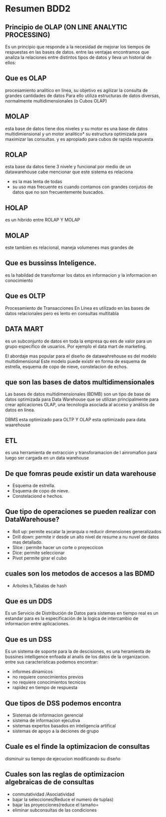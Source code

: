 # Resumen BDD2

## Principio de OLAP (ON LINE ANALYTIC PROCESSING)

Es un principio que responde a la necesidad de mejorar los tiempos de 
respuestas en las bases de datos.
entre las ventajas encontramos que analiza la relaciones entre distintos tipos de datos
y lleva un historial de ellos:

## Que es OLAP

procesamiento analitico en linea, su objetivo es 
agilizar la consulta de grandes cantidades de datos
Para ello utiliza estructuras de datos 
diversas, normalmente multidimensionales (o Cubos OLAP)


## MOLAP

esta base de datos tiene dos niveles y su motor es una base 
de datos multidimiensional y un motor analitico* su estructura optimizada para maximizar las consultas.
y es apropiado para cubos de rapida respuesta

## ROLAP

esta base da datos tiene 3 nivele y funcional por medio de un datawarehouse
cabe mencionar que este sistema es relaciona
* es la mas lenta de todas
* su uso mas frecuente es cuando contamos con grandes conjutos de datos
que no son frecuentemente buscados.

## HOLAP

es un hibrido entre ROLAP Y MOLAP 


## MOLAP

este tambien es relacional, maneja volumenes mas grandes de 

## Que es bussinss Inteligence.

es la habildad de transformar los datos en informacion y 
la informacion en conocimiento

## Que es OLTP
Procesamiento de Transacciones En Línea 
es utilizado en las bases de datos relacionales pero es lento
en consultas multitabla

## DATA MART

es un subconjunto de datos en toda la empresa qu ees de valor para un grupo especifico de 
usuarios. Por ejemplo el data mart de marketing.

El abordaje mas popular para el diseño de datawahrehouse es del modelo multidimensional
Este modelo puede existir en forma de esquema de estrella, esquema de copo de nieve, constelacion de echos.

## que son las bases de datos multidimensionales

Las bases de datos multidimensionales (BDMB) son un tipo de base de
datos optimizada para Data Warehouse que se utilizan principalmente 
para crear aplicaciones OLAP, una tecnología asociada al acceso y análisis de datos en línea.

DBMS esta optimizado para OLTP Y OLAP esta optimizado para data waarehouse

## ETL 

es una herramienta de extraccion y transforamacion de l ainromafion para luego
ser cargada en un data warehouse

## De que fomras peude existir un data warehouse

* Esquema de estrella.
* Esquema de copo de nieve.
* Constelaciond e hechos.

## Que tipo de operaciones se pueden realizar con DataWarehouse?

* Roll up: permite escalar la jerarquia o reducir dimensiones generalizados
* Drill down: permite ir desde un alto nivel de resume a nu nuvel de datos mas detallado.
* Slice : permite hacer un corte o proyeccicon
* Dice: permite seleccionar
* Pivot permite girar el cubo

## cuales son los metodos de accesos a las BDMD
* Arboles b,Tabalas de hash

## Que es un DDS
Es un Servicio de Distribución de Datos para sistemas en tiempo real es un estandar
para  es la especificación de la logica de intercambio de informacion entre aplicaciones.

## Que es un DSS

Es un sistema de soporte para la de descisiones, es una heramienta de bussines intelligence 
enfoada al analis de los datos de la organizacion.
entre sus caracteristicas podemos encontrar:

* informes dinamicos
* no requiere conocimientos previos
* no requiere conocimientos tecnicos
* rapidez en tiempo de respuesta

## Que tipos de DSS podemos encontra

* Sistemas de informacion gerencial
* sistema de informacion ejecutiva
* sistemas expertos basados en inteligencia artifical
* sistemas de apoyo a la deciones de grupo

## Cuale es el finde la optimizacion de consultas

disminuir su tiempo de ejecucion modificando su diseño

## Cuales son las reglas de optimizacion algebraicas de de consultas
* conmutatividad /Asociatividad
* bajar la selecciones(Reduce el numero de tuplas)
* bajar las proyecciones(reduce el tamaño=
* eliminar subconsultas de las condiciones
